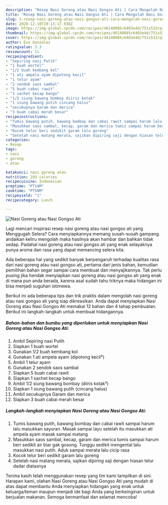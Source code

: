 ```yaml
---
description: "Resep Nasi Goreng atau Nasi Gongso Ati | Cara Mengolah Nasi Goreng atau Nasi Gongso Ati Yang Sedap"
title: "Resep Nasi Goreng atau Nasi Gongso Ati | Cara Mengolah Nasi Goreng atau Nasi Gongso Ati Yang Sedap"
slug: 1-resep-nasi-goreng-atau-nasi-gongso-ati-cara-mengolah-nasi-goreng-atau-nasi-gongso-ati-yang-sedap
date: 2020-12-10T19:13:17.938Z
image: https://img-global.cpcdn.com/recipes/46140085c6403e4d/751x532cq70/nasi-goreng-atau-nasi-gongso-ati-foto-resep-utama.jpg
thumbnail: https://img-global.cpcdn.com/recipes/46140085c6403e4d/751x532cq70/nasi-goreng-atau-nasi-gongso-ati-foto-resep-utama.jpg
cover: https://img-global.cpcdn.com/recipes/46140085c6403e4d/751x532cq70/nasi-goreng-atau-nasi-gongso-ati-foto-resep-utama.jpg
author: Eva Gonzalez
ratingvalue: 3.3
reviewcount: 11
recipeingredient:
- "Sepiring nasi Putih"
- "1 buah wortel"
- "1/2 buah kembang kol"
- "1 ati ampela ayam dipotong kecil"
- "1 telur ayam"
- "2 sendok saos sambal"
- "5 buah cabai rawit"
- "1 sachet kecap bango"
- "1/2 siung bawang bombay diiris kotak"
- "1 siung bawang putih cincang halus"
- "secukupnya Garam dan merica"
- "3 buah cabai merah besar"
recipeinstructions:
- "Tumis bawang putih, bawang bombay dan cabai rawit sampai harum lalu masukkan sayuran. Masak sampai layu setelah itu masukkan ati ampela ayam masak sampai matang"
- "Masukkan saos sambal, kecap, garam dan merica tumis sampai harum beri sedikit air biar gak gosong. Tunggu sedikit mengental lalu masukkan nasi putih. Aduk sampai merata lalu cicip rasa"
- "Kocok telur beri sedikit garam lalu goreng"
- "Setelah nasi matang merata, sajikan dipiring saji dengan hiasan telur dadar diatasnya"
categories:
- Resep
tags:
- nasi
- goreng
- atau

katakunci: nasi goreng atau 
nutrition: 293 calories
recipecuisine: Indonesian
preptime: "PT14M"
cooktime: "PT50M"
recipeyield: "1"
recipecategory: Lunch

---
```



![Nasi Goreng atau Nasi Gongso Ati](https://img-global.cpcdn.com/recipes/46140085c6403e4d/751x532cq70/nasi-goreng-atau-nasi-gongso-ati-foto-resep-utama.jpg)

Lagi mencari inspirasi resep nasi goreng atau nasi gongso ati yang Menggugah Selera? Cara menyiapkannya memang susah-susah gampang. andaikan keliru mengolah maka hasilnya akan hambar dan bahkan tidak sedap. Padahal nasi goreng atau nasi gongso ati yang enak selayaknya punya aroma dan rasa yang dapat memancing selera kita.



Ada beberapa hal yang sedikit banyak berpengaruh terhadap kualitas rasa dari nasi goreng atau nasi gongso ati, pertama dari jenis bahan, kemudian pemilihan bahan segar sampai cara membuat dan menyajikannya. Tak perlu pusing jika hendak menyiapkan nasi goreng atau nasi gongso ati yang enak di mana pun anda berada, karena asal sudah tahu triknya maka hidangan ini bisa menjadi suguhan istimewa.


Berikut ini ada beberapa tips dan trik praktis dalam mengolah nasi goreng atau nasi gongso ati yang siap dikreasikan. Anda dapat menyiapkan Nasi Goreng atau Nasi Gongso Ati memakai 12 bahan dan 4 tahap pembuatan. Berikut ini langkah-langkah untuk membuat hidangannya.

<!--inarticleads1-->

##### Bahan-bahan dan bumbu yang diperlukan untuk menyiapkan Nasi Goreng atau Nasi Gongso Ati:

1. Ambil Sepiring nasi Putih
1. Siapkan 1 buah wortel
1. Gunakan 1/2 buah kembang kol
1. Gunakan 1 ati ampela ayam (dipotong kecil²)
1. Ambil 1 telur ayam
1. Gunakan 2 sendok saos sambal
1. Siapkan 5 buah cabai rawit
1. Siapkan 1 sachet kecap bango
1. Ambil 1/2 siung bawang bombay (diiris kotak²)
1. Siapkan 1 siung bawang putih (cincang halus)
1. Ambil secukupnya Garam dan merica
1. Siapkan 3 buah cabai merah besar




<!--inarticleads2-->

##### Langkah-langkah menyiapkan Nasi Goreng atau Nasi Gongso Ati:

1. Tumis bawang putih, bawang bombay dan cabai rawit sampai harum lalu masukkan sayuran. Masak sampai layu setelah itu masukkan ati ampela ayam masak sampai matang
1. Masukkan saos sambal, kecap, garam dan merica tumis sampai harum beri sedikit air biar gak gosong. Tunggu sedikit mengental lalu masukkan nasi putih. Aduk sampai merata lalu cicip rasa
1. Kocok telur beri sedikit garam lalu goreng
1. Setelah nasi matang merata, sajikan dipiring saji dengan hiasan telur dadar diatasnya




Terima kasih telah menggunakan resep yang tim kami tampilkan di sini. Harapan kami, olahan Nasi Goreng atau Nasi Gongso Ati yang mudah di atas dapat membantu Anda menyiapkan hidangan yang enak untuk keluarga/teman maupun menjadi ide bagi Anda yang berkeinginan untuk berjualan makanan. Semoga bermanfaat dan selamat mencoba!

